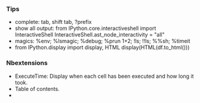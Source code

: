 
### Tips
* complete: tab, shift tab, ?prefix
* show all output: from IPython.core.interactiveshell import InteractiveShell
InteractiveShell.ast_node_interactivity = "all"
* magics: %env; %lsmagic; %debug; %prun 1+2; !ls; !!ls; %%sh; %timeit
* from IPython.display import display, HTML
display(HTML(df.to_html()))




### Nbextensions
* ExecuteTime: Display when each cell has been executed and how long it took.
* Table of contents.
* 
